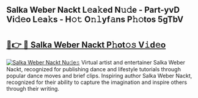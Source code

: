 ## Salka Weber Nackt L𝚎a𝚔ed N𝚞𝚍e - Part-yvD Vi𝚍𝚎o L𝚎a𝚔s - H𝚘𝚝 O𝚗𝚕yf𝚊ns P𝚑𝚘tos 5gTbV

# <h2><a href="http://kf1ijy.oniu.top/?m=Salka+Weber+Nackt">🔗👉 🔴 Salka Weber Nackt P𝚑ot𝚘𝚜 V𝚒d𝚎o</a></h2>

[![Salka Weber Nackt Nu𝚍e𝚜](https://i.imgur.com/0qMVB7G.gif)](http://kf1ijy.oniu.top/?m=Salka+Weber+Nackt)
Virtual artist and entertainer Salka Weber Nackt, recognized for publishing dance and lifestyle tutorials through popular dance moves and brief clips. Inspiring author Salka Weber Nackt, recognized for their ability to capture the imagination and inspire others through their writing.  
